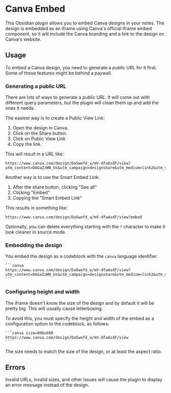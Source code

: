 # Canva Embed

This Obsidian plugin allows you to embed Canva designs in your notes. The design is embedded as an iframe using Canva's official iframe embed component, so it will include the Canva branding and a link to the design on Canva's website.

## Usage

To embed a Canva design, you need to generate a public URL for it first. Some of these features might be behind a paywall.

### Generating a public URL

There are lots of ways to generate a public URL. It will come out with different query parameters, but the plugin will clean them up and add the ones it needs.

The easiest way is to create a Public View Link:

1. Open the design in Canva.
2. Click on the Share button.
3. Click on Public View Link
4. Copy the link.

This will result in a URL like:

```
https://www.canva.com/design/DaSwefd_a/mV-dfaAsdF/view?utm_content=DAGaZzWN_Us&utm_campaign=designshare&utm_medium=link2&utm_source=uniquelinks&utlId=ha6e9834f3c
```

Another way is to use the Smart Embed Link:

1. After the share button, clicking "See all"
2. Clicking "Embed"
3. Copying the "Smart Embed Link"

This results in something like:

```
https://www.canva.com/design/DaSwefd_a/mV-dfaAsdF/view?embed
```

Optionally, you can delete everything starting with the `?` character to make it look cleaner in source mode.

### Embedding the design

You embed the design as a codeblock with the `canva` language identifier.

````
```canva
https://www.canva.com/design/DaSwefd_a/mV-dfaAsdF/view?utm_content=DAGaZzWN_Us&utm_campaign=designshare&utm_medium=link2&utm_source=uniquelinks&utlId=ha6e9834f3c
```
````

### Configuring height and width

The iframe doesn't know the size of the design and by default it will be pretty big. This will usually cause letterboxing.

To avoid this, you must specify the height and width of the embed as a configuration option to the codeblock, as follows:

````
```canva size=800x600
https://www.canva.com/design/DaSwefd_a/mV-dfaAsdF/view
```
````

The size needs to match the size of the design, or at least the aspect ratio.

## Errors

Invalid URLs, invalid sizes, and other issues will cause the plugin to display an error message instead of the design.
